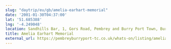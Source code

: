 ```yaml
---
slug: "daytrip/eu/gb/amelia-earhart-memorial"
date: '2001-01-30T04:37:00'
lat: '51.685388'
lng: '-4.249048'
location: Sandhills Bar, 1, Gors Road, Pembrey and Burry Port Town, Burry Port, Sir Gaerfyrddin / Carmarthenshire, Cymru / Wales, SA16 0EL, United Kingdom
title: Amelia Earhart Memorial
external_url: https://pembreyburryport-tc.co.uk/whats-on/listing/amelia-earhart-monument/
---
```



